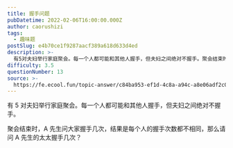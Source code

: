 ```yaml
---
title: 握手问题
pubDatetime: 2022-02-06T16:00:00.000Z
author: caorushizi
tags:
  - 趣味题
postSlug: e4b70ce1f9287aacf389a618d633d4ed
description: >-
  有5对夫妇举行家庭聚会。每一个人都可能和其他人握手，但夫妇之间绝对不握手。聚会结束时，A先生问大家握手几次，结果是每个人的握手次数都不相同，那么请问A先生的太太握手几次？
difficulty: 3.5
questionNumber: 13
source: >-
  https://fe.ecool.fun/topic-answer/c84ba953-ef1d-4c8a-a94c-a8e06adf2c0d?orderBy=updateTime&order=desc&tagId=17
---
```


有 5 对夫妇举行家庭聚会。每一个人都可能和其他人握手，但夫妇之间绝对不握手。

聚会结束时，A 先生问大家握手几次，结果是每个人的握手次数都不相同，那么请问 A 先生的太太握手几次？
